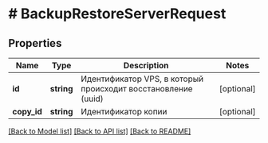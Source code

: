 # # BackupRestoreServerRequest

## Properties

Name | Type | Description | Notes
------------ | ------------- | ------------- | -------------
**id** | **string** | Идентификатор VPS, в который происходит восстановление (uuid) | [optional]
**copy_id** | **string** | Идентификатор копии | [optional]

[[Back to Model list]](../../README.md#models) [[Back to API list]](../../README.md#endpoints) [[Back to README]](../../README.md)
